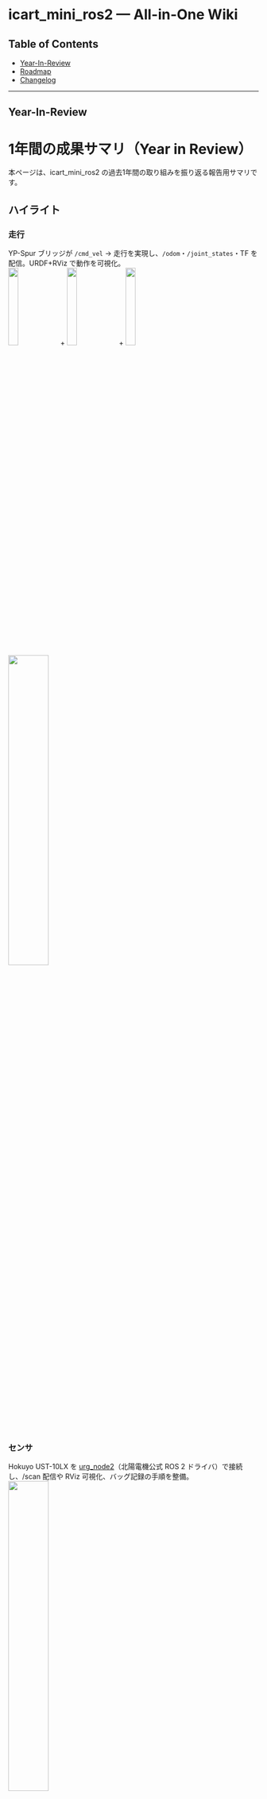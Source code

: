 # icart_mini_ros2 — All-in-One Wiki

## Table of Contents
- [Year-In-Review](#year-in-review)
- [Roadmap](#roadmap)
- [Changelog](#changelog)


---

## Year-In-Review

# 1年間の成果サマリ（Year in Review）

本ページは、icart_mini_ros2 の過去1年間の取り組みを振り返る報告用サマリです。

## ハイライト

### 走行
YP-Spur ブリッジが `/cmd_vel` → 走行を実現し、`/odom`・`/joint_states`・TF を配信。URDF+RViz で動作を可視化。  
<img src=.docs/imgs/logi.png width=20%> + <img src=.docs/imgs/icart_mini.png width=20%> + <img src=.docs/imgs/icart_urdf.png width=20%>  
<img src=".docs/videos/ypspur.gif" width="40%">

### センサ
Hokuyo UST-10LX を [urg_node2](https://github.com/Hokuyo-aut/urg_node2)（北陽電機公式 ROS 2 ドライバ）で接続し、/scan 配信や RViz 可視化、バッグ記録の手順を整備。   
<img src=.docs/imgs/icart_rviz.png width=40%>

### 基板
24V→5V電源、インジケータ、電圧計測、ブザーを備えた Raspberry Pi 拡張ボードを活用。  
<img src=.docs/imgs/kicad.png width=40%>

### 追従
karugamoのソースコードを参考に、LiDAR 脚クラスタ検出・ID追跡・Follow-me を実装。  
<img src=".docs/videos/karugamo.gif" width="50%">  
<img src=".docs/videos/follow-me_sim.gif" width="50%">  
<img src=".docs/videos/follow-me_real.gif" width="50%">  

### Docker / 開発環境
ロボット搭載 Raspberry Pi 上で Docker により環境を固定化し、別PCから同一設定で操作・可視化可能に整備。
![Docker Development Flow](.docs/imgs/docker_overview.png)
1. **ロボット搭載の Raspberry Pi（ホスト）** が `docker run` を実行し、USBデバイス(`/dev/ttyACM0` 等)や X11/Wayland をコンテナへ共有。
2. **Docker Engine（Raspberry Pi 上）** が ROS 2 Humble コンテナを起動し、`icart_mini_ros2` と依存を固定。
3. **Dockerコンテナ内部** では `icart_mini_bringup` / `icart_mini_ypspur_bridge` / `icart_mini_leg_tracker` / `teleop_twist_joy` / `rviz` 等が動作。
4. **センサ・モータ系（LiDAR / YP-Spur / エンコーダ）** は USB パススルーで連携し、制御指令と計測データを ROS トピックに反映。
5. **別PCやタブレット** は WiFi 越しに `docker exec` / SSH / GUI 転送で接続し、rviz表示やデバッグ、ログ取得を同一環境で再現。


## 課題
- 障害物が多い環境下での追従性向上、主に乗り移り対策
- 充電回路、バッテリー電圧計測回路の修正

## 所感（開発メモ）
- 困ったことは特になし（安定して開発・運用）
- 初期に会社PCでYP-Spurを動かそうとした際に“煙くさい”事象があり要注意（以後は問題なし）
- 以降は安定して動作。急な暴走などはなし（感謝）
- 家の中で開発する分にはちょうどよい大きさで取り回しが良い
- 大学生のときに欲しかった、研究室ではKobukiというお掃除ロボットみたいなロボットを使用しており、使い勝手はいまいちだった。

## 1年のタイムライン

| 期間 | 四半期 | 主な取り組み |
|---|---|---|
| 2024-11-21 ~ 2025-02-18 | Q1 | 環境整備（Docker/依存パッケージ）、YP-Spur ブリッジ導入、Bringup/URDF/RViz の基盤整備 |
| 2025-02-20 ~ 2025-03-09 | Q2 | LiDARクラスタリング・トラッキング実装、Follow target/PID 制御の初期版 |
| 2025-03-10 ~ 2025-04-30 | Q3 | ログ/可視化/メッセージ拡充、ロスト復帰や選定ロジックの強化、安定化 |
| 2025-05-01 ~ 2025-09-23 | Q4 | パラメータチューニング（BLDC/DC切替含む）、追従性改善、各種バグ修正と最終調整 |


---

## Roadmap

# 今後の計画（Roadmap）

## 改善候補（短期）
- 追従の安定化：IDスワップ時の復帰判定強化（近傍履歴/相関）
- 追従選定ロジック：前回対象との整合性とロボット近傍の重み付け最適化
- パラメータ外だし：クラスタ/追従/速度制限を YAML 化
- ログ整備：計測スクリプトと可視化ノートブックの追加
- 充電回路の追加（安全機構・BMS連携・コネクタ設計）

## 改善候補（中期）
- マルチターゲット環境のロバスト化（交錯、遮蔽、同時移動）
- 物体学習ベースの脚候補識別（クラスタ特徴＋学習器）
- センサフュージョン（IMU/オドメ/カメラ）で追従の頑健性向上

## 追加機能の案
- フェイルセーフ：通信断・センサ断時の状態機械と動作安全制御
- 速度プロファイルの最適化（滑らかさ、消費電力、安全距離）
- 導線生成（中間目標）との併用での追従品質向上

## 既知の課題
- 近接・遮蔽時にクラスタ ID が入れ替わるケース
- LiDAR 反射によるノイズ（光沢床/ガラス）と閾値依存
- デバイスごとの差（LiDAR レイアウト、マウント）


---

## Changelog

# 更新履歴（過去1年の要約）

## v0.4（Q4）
- Follow-me PID チューニング、停止距離/角度対応を改善
- 追跡のロスト復帰ロジック安定化、可視化の整理
- Bringup 手順とデバッグコマンドを README/Wiki に集約

## v0.3（Q3）
- LiDAR クラスタリング/追跡の初期版実装
- 可視化（クラスタ点群・中心・対象）を Marker で提供
- 追従対象の初期選定・継続判定・IDマッピングを追加

## v0.2（Q2）
- YP-Spur ブリッジを実装（/cmd_vel, /odom, /joint_states, TF）
- URDF/RViz 構成整備、手動操作（joy/teleop_twist_joy）

## v0.1（Q1）
- Docker ベース開発環境の整備
- パッケージの雛形作成と Bringup のたたき台

